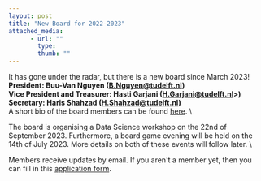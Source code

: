 ```yaml
---
layout: post
title: "New Board for 2022-2023"
attached_media:
      - url: ""
        type: 
        thumb: ""
---
```

It has gone under the radar, but there is a new board since March 2023! \
**President: Buu-Van Nguyen (B.Nguyen@tudelft.nl)** \
**Vice President and Treasurer: Hasti Garjani (H.Garjani@tudelft.nl>)** \
**Secretary: Haris Shahzad (H.Shahzad@tudelft.nl)** \
A short bio of the board members can be found [here]. \\

The board is organising a Data Science workshop on the 22nd of September 2023. Furthermore, a board game evening will be held on the 14th of July 2023.
More details on both of these events will follow later. \\

Members receive updates by email. If you aren't a member yet, then you can fill in this [application form].

[application form]: https://docs.google.com/forms/d/e/1FAIpQLSewywaxzoU_7emcSgcHgwqjIcl8Ic8MRR_a-2Q3mzrpZgaTxA/viewform?usp=sharing
[here]: http://sscdelft.github.io/board/
[SIAMSC-EWI@tudelft.nl]: mailto:SIAMSC-EWI@tudelft.nl
